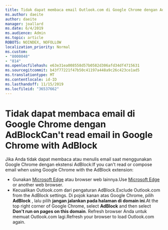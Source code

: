 ```yaml
---
title: Tidak dapat membaca email Outlook.com di Google Chrome dengan AdBlock
ms.author: daeite
author: daeite
manager: joallard
ms.date: 6/4/2019
ms.audience: Admin
ms.topic: article
ROBOTS: NOINDEX, NOFOLLOW
localization_priority: Normal
ms.custom:
- "8000048"
- "814"
ms.openlocfilehash: e63e31ea008558d57b0582d306afd34df4715631
ms.sourcegitcommit: b43f77221f47b50c41197a448a9c26c423ce1ad5
ms.translationtype: MT
ms.contentlocale: id-ID
ms.lasthandoff: 11/15/2019
ms.locfileid: "36537662"
---
```

# <a name="cant-read-email-in-google-chrome-with-adblock"></a><span data-ttu-id="9d07c-102">Tidak dapat membaca email di Google Chrome dengan AdBlock</span><span class="sxs-lookup"><span data-stu-id="9d07c-102">Can't read email in Google Chrome with AdBlock</span></span>

<span data-ttu-id="9d07c-103">Jika Anda tidak dapat membaca atau menulis email saat menggunakan Google Chrome dengan ekstensi AdBlock:</span><span class="sxs-lookup"><span data-stu-id="9d07c-103">If you can't read or compose email when using Google Chrome with the AdBlock extension:</span></span>

- <span data-ttu-id="9d07c-104">Gunakan [Microsoft Edge](https://go.microsoft.com/fwlink/p/?linkid=2001503&amp;clcid=0x409) atau browser web lainnya.</span><span class="sxs-lookup"><span data-stu-id="9d07c-104">Use [Microsoft Edge](https://go.microsoft.com/fwlink/p/?linkid=2001503&amp;clcid=0x409) or another web browser.</span></span>
- <span data-ttu-id="9d07c-105">Kecualikan Outlook.com dari pengaturan AdBlock.</span><span class="sxs-lookup"><span data-stu-id="9d07c-105">Exclude Outlook.com from the AdBlock settings.</span></span> <span data-ttu-id="9d07c-106">Di pojok kanan atas Google Chrome, pilih **AdBlock** , lalu pilih **jangan jalankan pada halaman di domain ini**.</span><span class="sxs-lookup"><span data-stu-id="9d07c-106">At the top right corner of Google Chrome, select **AdBlock** and then select **Don't run on pages on this domain**.</span></span> <span data-ttu-id="9d07c-107">Refresh browser Anda untuk memuat Outlook.com lagi.</span><span class="sxs-lookup"><span data-stu-id="9d07c-107">Refresh your browser to load Outlook.com again.</span></span>